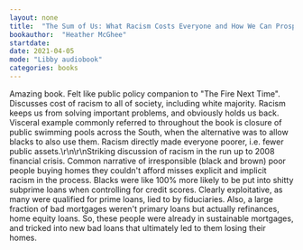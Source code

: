 ```yaml
---
layout: none
title:  "The Sum of Us: What Racism Costs Everyone and How We Can Prosper Together"
bookauthor:  "Heather McGhee"
startdate:
date: 2021-04-05
mode: "Libby audiobook"
categories: books
---
```


Amazing book. Felt like public policy companion to "The Fire Next Time".
Discusses cost of racism to all of society, including white majority. Racism
keeps us from solving important problems, and obviously holds us back. Visceral
example commonly referred to throughout the book is closure of public swimming
pools across the South, when the alternative was to allow blacks to also use
them. Racism directly made everyone poorer, i.e. fewer public
assets.\r\n\r\nStriking discussion of racism in the run up to 2008 financial
crisis. Common narrative of irresponsible (black and brown) poor people buying
homes they couldn't afford misses explicit and implicit racism in the process.
Blacks were like 100% more likely to be put into shitty subprime loans when
controlling for credit scores. Clearly exploitative, as many were qualified for
prime loans, lied to by fiduciaries. Also, a large fraction of bad mortgages
weren't primary loans but actually refinances, home equity loans. So, these
people were already in sustainable mortgages, and tricked into new bad loans
that ultimately led to them losing their homes.
